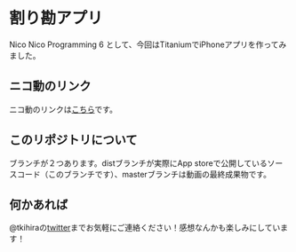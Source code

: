 割り勘アプリ
=================

Nico Nico Programming 6 として、今回はTitaniumでiPhoneアプリを作ってみました。

ニコ動のリンク
----------------
ニコ動のリンクは[こちら]です。

このリポジトリについて
-------------------------
ブランチが２つあります。distブランチが実際にApp storeで公開しているソースコード（このブランチです）、masterブランチは動画の最終成果物です。

何かあれば
--------------
@tkihiraの[twitter]までお気軽にご連絡ください！感想なんかも楽しみにしています！


[こちら]: http://
[twitter]: http://twitter.com/tkihira

